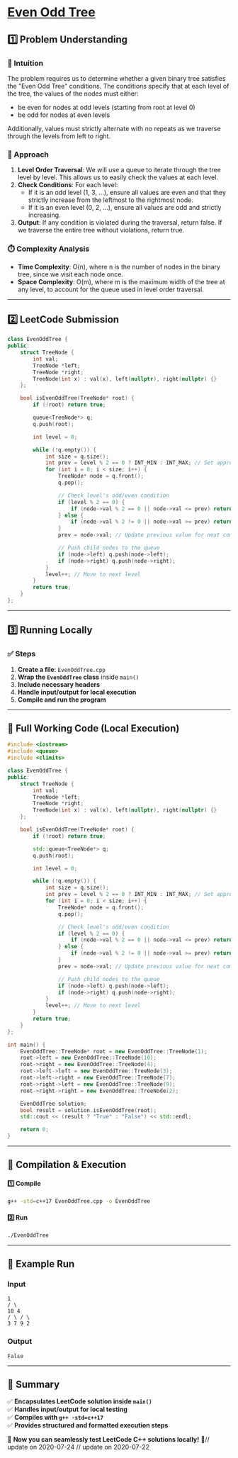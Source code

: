 # **[Even Odd Tree](https://leetcode.com/problems/even-odd-tree/description/)**  

## **1️⃣ Problem Understanding**  
### **📌 Intuition**  
The problem requires us to determine whether a given binary tree satisfies the "Even Odd Tree" conditions. The conditions specify that at each level of the tree, the values of the nodes must either:
- be even for nodes at odd levels (starting from root at level 0)
- be odd for nodes at even levels

Additionally, values must strictly alternate with no repeats as we traverse through the levels from left to right.

### **🚀 Approach**  
1. **Level Order Traversal**: We will use a queue to iterate through the tree level by level. This allows us to easily check the values at each level.
2. **Check Conditions**: For each level:
   - If it is an odd level (1, 3, ...), ensure all values are even and that they strictly increase from the leftmost to the rightmost node.
   - If it is an even level (0, 2, ...), ensure all values are odd and strictly increasing.
3. **Output**: If any condition is violated during the traversal, return false. If we traverse the entire tree without violations, return true.

### **⏱️ Complexity Analysis**  
- **Time Complexity**: O(n), where n is the number of nodes in the binary tree, since we visit each node once.
- **Space Complexity**: O(m), where m is the maximum width of the tree at any level, to account for the queue used in level order traversal.

---  

## **2️⃣ LeetCode Submission**  
```cpp
class EvenOddTree {
public:
    struct TreeNode {
        int val;
        TreeNode *left;
        TreeNode *right;
        TreeNode(int x) : val(x), left(nullptr), right(nullptr) {}
    };

    bool isEvenOddTree(TreeNode* root) {
        if (!root) return true;

        queue<TreeNode*> q;
        q.push(root);

        int level = 0;

        while (!q.empty()) {
            int size = q.size();
            int prev = level % 2 == 0 ? INT_MIN : INT_MAX; // Set appropriate previous value based on level type
            for (int i = 0; i < size; i++) {
                TreeNode* node = q.front();
                q.pop();

                // Check level's odd/even condition
                if (level % 2 == 0) {
                    if (node->val % 2 == 0 || node->val <= prev) return false;
                } else {
                    if (node->val % 2 != 0 || node->val >= prev) return false;
                }
                prev = node->val; // Update previous value for next comparison

                // Push child nodes to the queue
                if (node->left) q.push(node->left);
                if (node->right) q.push(node->right);
            }
            level++; // Move to next level
        }
        return true;
    }
};
```  

---  

## **3️⃣ Running Locally**  
### **✅ Steps**  
1. **Create a file**: `EvenOddTree.cpp`  
2. **Wrap the `EvenOddTree` class** inside `main()`  
3. **Include necessary headers**  
4. **Handle input/output for local execution**  
5. **Compile and run the program**  

---  

## **📝 Full Working Code (Local Execution)**  
```cpp
#include <iostream>
#include <queue>
#include <climits>

class EvenOddTree {
public:
    struct TreeNode {
        int val;
        TreeNode *left;
        TreeNode *right;
        TreeNode(int x) : val(x), left(nullptr), right(nullptr) {}
    };

    bool isEvenOddTree(TreeNode* root) {
        if (!root) return true;

        std::queue<TreeNode*> q;
        q.push(root);

        int level = 0;

        while (!q.empty()) {
            int size = q.size();
            int prev = level % 2 == 0 ? INT_MIN : INT_MAX; // Set appropriate previous value based on level type
            for (int i = 0; i < size; i++) {
                TreeNode* node = q.front();
                q.pop();

                // Check level's odd/even condition
                if (level % 2 == 0) {
                    if (node->val % 2 == 0 || node->val <= prev) return false;
                } else {
                    if (node->val % 2 != 0 || node->val >= prev) return false;
                }
                prev = node->val; // Update previous value for next comparison

                // Push child nodes to the queue
                if (node->left) q.push(node->left);
                if (node->right) q.push(node->right);
            }
            level++; // Move to next level
        }
        return true;
    }
};

int main() {
    EvenOddTree::TreeNode* root = new EvenOddTree::TreeNode(1);
    root->left = new EvenOddTree::TreeNode(10);
    root->right = new EvenOddTree::TreeNode(4);
    root->left->left = new EvenOddTree::TreeNode(3);
    root->left->right = new EvenOddTree::TreeNode(7);
    root->right->left = new EvenOddTree::TreeNode(9);
    root->right->right = new EvenOddTree::TreeNode(2);

    EvenOddTree solution;
    bool result = solution.isEvenOddTree(root);
    std::cout << (result ? "True" : "False") << std::endl;

    return 0;
}
```  

---  

## **🔧 Compilation & Execution**  
#### **1️⃣ Compile**  
```bash
g++ -std=c++17 EvenOddTree.cpp -o EvenOddTree
```  

#### **2️⃣ Run**  
```bash
./EvenOddTree
```  

---  

## **🎯 Example Run**  
### **Input**  
```
1
/ \
10 4
/ \ / \
3 7 9 2
```  
### **Output**  
```
False
```  

---  

## **📌 Summary**  
✅ **Encapsulates LeetCode solution inside `main()`**  
✅ **Handles input/output for local testing**  
✅ **Compiles with `g++ -std=c++17`**  
✅ **Provides structured and formatted execution steps**  

🚀 **Now you can seamlessly test LeetCode C++ solutions locally!** 🚀// update on 2020-07-24
// update on 2020-07-22
